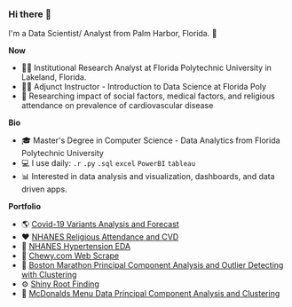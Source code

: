 ### Hi there :wave:

I'm a Data Scientist/ Analyst from Palm Harbor, Florida. 🌴



**Now**

- 👨‍💻 Institutional Research Analyst at Florida Polytechnic University in Lakeland, Florida. 
- 👨‍🏫 Adjunct Instructor - Introduction to Data Science at Florida Poly
- 📃 Researching impact of social factors, medical factors, and religious attendance on prevalence of cardiovascular disease

**Bio**

- :mortar_board: Master's Degree in Computer Science - Data Analytics from Florida Polytechnic University
- :computer: I use daily: `.r` `.py` `.sql` `excel` `PowerBI` `tableau`
- :bar_chart: Interested in data analysis and visualization, dashboards, and data driven apps.


**Portfolio**

- :earth_americas: [Covid-19 Variants Analysis and Forecast](https://github.com/ethandbard/COVID19)
- :heart: [NHANES Religious Attendance and CVD](https://github.com/ethandbard/Religious_Attendance_CVD)
- :pill: [NHANES Hypertension EDA](https://github.com/ethandbard/NHANES-Hypertension-EDA)
- :dog: [Chewy.com Web Scrape](https://github.com/ethandbard/chewy)
- :runner: [Boston Marathon Principal Component Analysis and Outlier Detecting with Clustering](https://github.com/ethandbard/BostonMarathonAnalysis2017)
- :gear: [Shiny Root Finding](https://github.com/ethandbard/ShinyRootFinding)
- :fries: [McDonalds Menu Data Principal Component Analysis and Clustering](https://github.com/ethandbard/McDonalds_Analysis)

